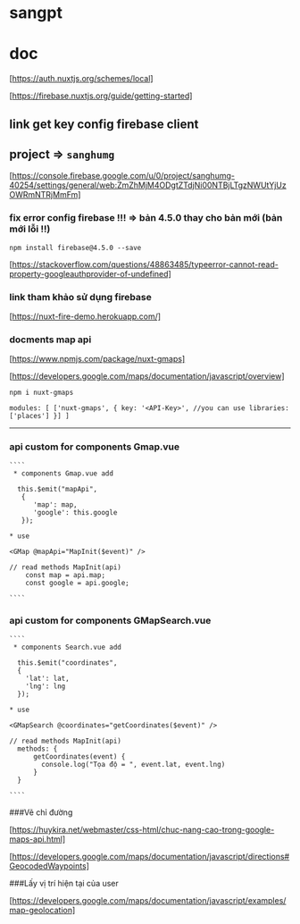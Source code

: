 # sangpt

# doc

[https://auth.nuxtjs.org/schemes/local]

[https://firebase.nuxtjs.org/guide/getting-started]

## link get key config firebase client

## project => `sanghumg`

[https://console.firebase.google.com/u/0/project/sanghumg-40254/settings/general/web:ZmZhMjM4ODgtZTdjNi00NTBjLTgzNWUtYjUzOWRmNTRjMmFm]

### fix error config firebase !!! => bản 4.5.0 thay cho bản mới (bản mới lỗi !!) 

`npm install firebase@4.5.0 --save`

[https://stackoverflow.com/questions/48863485/typeerror-cannot-read-property-googleauthprovider-of-undefined]

### link tham khảo sử dụng firebase

[https://nuxt-fire-demo.herokuapp.com/]

### docments map api 

[https://www.npmjs.com/package/nuxt-gmaps]

[https://developers.google.com/maps/documentation/javascript/overview]

`npm i nuxt-gmaps`

`
modules: [
  ['nuxt-gmaps', {
    key: '<API-Key>',
    //you can use libraries: ['places']
  }]
]
`
****

### api custom for components Gmap.vue

    ````
     * components Gmap.vue add 
    
      this.$emit("mapApi",
       {
          'map': map,
          'google': this.google
       });
       
    * use
   
    <GMap @mapApi="MapInit($event)" />
   
    // read methods MapInit(api)
        const map = api.map;
        const google = api.google;
       
    ````

### api custom for components GMapSearch.vue
    ````
     * components Search.vue add 
   
      this.$emit("coordinates",
      {
        'lat': lat,
        'lng': lng
      });
       
    * use
   
    <GMapSearch @coordinates="getCoordinates($event)" />
   
    // read methods MapInit(api)
      methods: {
          getCoordinates(event) {
            console.log("Tọa độ = ", event.lat, event.lng)
          }
      }
       
    ````
  
###Vẽ chỉ đường 

[https://huykira.net/webmaster/css-html/chuc-nang-cao-trong-google-maps-api.html]

[https://developers.google.com/maps/documentation/javascript/directions#GeocodedWaypoints]

###Lấy vị trí hiện tại của user 

[https://developers.google.com/maps/documentation/javascript/examples/map-geolocation]

